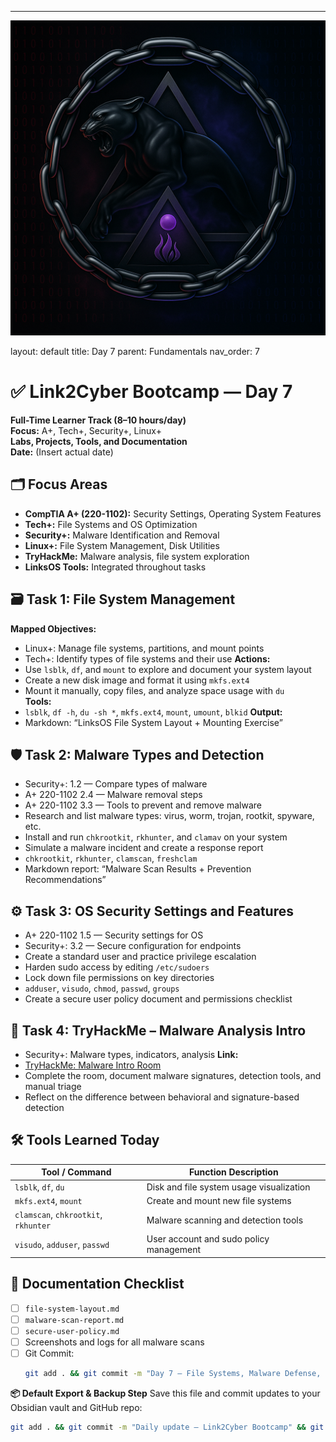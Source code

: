 ---
![Panther Icon](/assets/icons/icon-cyber-panther.png)

layout: default
title: Day 7
parent: Fundamentals
nav_order: 7

# ✅ Link2Cyber Bootcamp — Day 7
**Full-Time Learner Track (8–10 hours/day)**  
**Focus:** A+, Tech+, Security+, Linux+  
**Labs, Projects, Tools, and Documentation**  
**Date:** (Insert actual date)
## 🗂️ Focus Areas
- **CompTIA A+ (220-1102):** Security Settings, Operating System Features  
- **Tech+:** File Systems and OS Optimization  
- **Security+:** Malware Identification and Removal  
- **Linux+:** File System Management, Disk Utilities  
- **TryHackMe:** Malware analysis, file system exploration  
- **LinksOS Tools:** Integrated throughout tasks
## 🗃️ Task 1: File System Management
**Mapped Objectives:**  
- Linux+: Manage file systems, partitions, and mount points  
- Tech+: Identify types of file systems and their use
**Actions:**  
- Use `lsblk`, `df`, and `mount` to explore and document your system layout  
- Create a new disk image and format it using `mkfs.ext4`  
- Mount it manually, copy files, and analyze space usage with `du`  
**Tools:**  
- `lsblk`, `df -h`, `du -sh *`, `mkfs.ext4`, `mount`, `umount`, `blkid`
**Output:**  
- Markdown: “LinksOS File System Layout + Mounting Exercise”
## 🛡️ Task 2: Malware Types and Detection
- Security+: 1.2 — Compare types of malware  
- A+ 220-1102 2.4 — Malware removal steps  
- A+ 220-1102 3.3 — Tools to prevent and remove malware
- Research and list malware types: virus, worm, trojan, rootkit, spyware, etc.  
- Install and run `chkrootkit`, `rkhunter`, and `clamav` on your system  
- Simulate a malware incident and create a response report  
- `chkrootkit`, `rkhunter`, `clamscan`, `freshclam`
- Markdown report: “Malware Scan Results + Prevention Recommendations”
## ⚙️ Task 3: OS Security Settings and Features
- A+ 220-1102 1.5 — Security settings for OS  
- Security+: 3.2 — Secure configuration for endpoints
- Create a standard user and practice privilege escalation  
- Harden sudo access by editing `/etc/sudoers`  
- Lock down file permissions on key directories  
- `adduser`, `visudo`, `chmod`, `passwd`, `groups`
- Create a secure user policy document and permissions checklist
## 🧪 Task 4: TryHackMe – Malware Analysis Intro
- Security+: Malware types, indicators, analysis
**Link:**  
- [TryHackMe: Malware Intro Room](https://tryhackme.com/room/malwareintro)
- Complete the room, document malware signatures, detection tools, and manual triage  
- Reflect on the difference between behavioral and signature-based detection
## 🛠️ Tools Learned Today
| Tool / Command         | Function Description                           |
|------------------------|------------------------------------------------|
| `lsblk`, `df`, `du`    | Disk and file system usage visualization       |
| `mkfs.ext4`, `mount`   | Create and mount new file systems              |
| `clamscan`, `chkrootkit`, `rkhunter` | Malware scanning and detection tools |
| `visudo`, `adduser`, `passwd` | User account and sudo policy management |
## 📁 Documentation Checklist
- [ ] `file-system-layout.md`  
- [ ] `malware-scan-report.md`  
- [ ] `secure-user-policy.md`  
- [ ] Screenshots and logs for all malware scans  
- [ ] Git Commit:
  ```bash
  git add . && git commit -m "Day 7 – File Systems, Malware Defense, and OS Security" && git push origin main
  ```
**📦 Default Export & Backup Step**
Save this file and commit updates to your Obsidian vault and GitHub repo:
```bash
git add . && git commit -m "Daily update – Link2Cyber Bootcamp" && git push origin main
```
